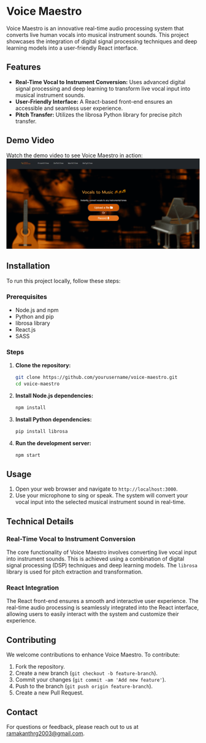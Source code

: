 # Voice Maestro

Voice Maestro is an innovative real-time audio processing system that converts live human vocals into musical instrument sounds. This project showcases the integration of digital signal processing techniques and deep learning models into a user-friendly React interface.

## Features

- **Real-Time Vocal to Instrument Conversion:** Uses advanced digital signal processing and deep learning to transform live vocal input into musical instrument sounds.
- **User-Friendly Interface:** A React-based front-end ensures an accessible and seamless user experience.
- **Pitch Transfer:** Utilizes the librosa Python library for precise pitch transfer.

## Demo Video

Watch the demo video to see Voice Maestro in action:
[![Voice Maestro Demo](./workline.png)](./react-app.mp4)

## Installation

To run this project locally, follow these steps:

### Prerequisites

- Node.js and npm
- Python and pip
- librosa library
- React.js
- SASS

### Steps

1. **Clone the repository:**

   ```bash
   git clone https://github.com/yourusername/voice-maestro.git
   cd voice-maestro
   ```

2. **Install Node.js dependencies:**

   ```bash
   npm install
   ```

3. **Install Python dependencies:**

   ```bash
   pip install librosa
   ```

4. **Run the development server:**

   ```bash
   npm start
   ```

## Usage

1. Open your web browser and navigate to `http://localhost:3000`.
2. Use your microphone to sing or speak. The system will convert your vocal input into the selected musical instrument sound in real-time.

## Technical Details

### Real-Time Vocal to Instrument Conversion

The core functionality of Voice Maestro involves converting live vocal input into instrument sounds. This is achieved using a combination of digital signal processing (DSP) techniques and deep learning models. The `librosa` library is used for pitch extraction and transformation.

### React Integration

The React front-end ensures a smooth and interactive user experience. The real-time audio processing is seamlessly integrated into the React interface, allowing users to easily interact with the system and customize their experience.

## Contributing

We welcome contributions to enhance Voice Maestro. To contribute:

1. Fork the repository.
2. Create a new branch (`git checkout -b feature-branch`).
3. Commit your changes (`git commit -am 'Add new feature'`).
4. Push to the branch (`git push origin feature-branch`).
5. Create a new Pull Request.


## Contact

For questions or feedback, please reach out to us at [ramakanthrg2003@gmail.com](mailto:ramakanthrg2003@gmail.com).
